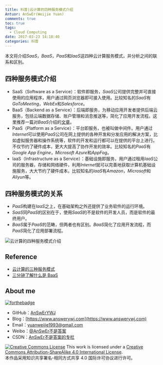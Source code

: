 ```yaml
---
title: 科普|云计算的四种服务模式介绍
Antuor: AnSwEr(Weijie Yuan)
comments: true
toc: true
tags:
  - Cloud Computing
date: 2017-03-23 14:18:40
categories: 科普
---
```


本文将介绍*SaaS*，*BaaS*，*PaaS*和*IaaS*这四种云计算服务模式，并分析之间的联系和区别。

<!--more-->

## 四种服务模式介绍
- SaaS（Software as a Service）：软件即服务，*SaaS*公司提供完整并可直接使用的应用程序，用户通过网页浏览器即可接入使用。比较知名的*SaaS*有*GoToMeeting*，*WebEx*和*Salesforce*。
- BaaS（Backend as a Service）：后端即服务，为移动应用开发者提供后端云服务，包括云端数据存储、账户管理和消息推送等，简化了应用开发流程。这里推荐一篇对*BaaS*介绍的[文章](http://www.jianshu.com/p/4381f0a0692e)。
- PaaS（Platform as a Service）：平台即服务，也被叫做中间件。用户通过*Internet*可以使用*PaaS*公司在网上提供的各种开发和分发应用的解决方案，比如虚拟服务器和操作系统等，软件的开发和运行都可以在提供的平台上进行。不仅节约了硬件成本，更大大提高了协作开发的效率。比较知名的*PaaS*有*Google App Engine*，*Microsoft Azure*和*AppFog*。
- IaaS（Infrastructure as a Service）：基础设施即服务，用户通过租用*IaaS*公司的服务器，存储和网络硬件，利用*Internet*就可以完善地获取计算机基础设施服务，大大节约了硬件成本。比较知名的*IaaS*有*Amazon*，*Microsoft*和*Aliyun*等。

## 四种服务模式的关系
- *PaaS*构建在*IaaS*之上，在基础架构之外还提供了业务软件的运行环境。
- *SaaS*同*PaaS*的区别在于，使用*SaaS*的不是软件的开发人员，而是软件的最终用户。
- *BaaS*属于*PaaS*的范畴，但两者也有区别。*BaaS*简化了应用开发流程，而*PaaS*简化了应用部署流程。

![云计算的四种服务模式介绍](Introduction-to-four-service-of-cloud-computing.jpg)

## Reference
- [云计算的三种服务模式](http://www.jianshu.com/p/6148c47792c3)
- [三分钟了解什么是 BaaS](http://www.jianshu.com/p/4381f0a0692e)

## About me
[![forthebadge](http://forthebadge.com/images/badges/ages-20-30.svg)](http://forthebadge.com)
- GitHub：[AnSwErYWJ](https://github.com/AnSwErYWJ)
- Blog：[https://www.answerywj.com](https://www.answerywj.com)
- Email：[yuanweijie1993@gmail.com](https://mail.google.com)
- Weibo：[@AnSwEr不是答案](https://weibo.com/1783591593)
- CSDN：[AnSwEr不是答案的专栏](https://blog.csdn.net/u011192270)

<a rel="license" href="http://creativecommons.org/licenses/by-sa/4.0/"><img alt="Creative Commons License" style="border-width:0" src="https://i.creativecommons.org/l/by-sa/4.0/88x31.png" /></a> This work is licensed under a <a rel="license" href="http://creativecommons.org/licenses/by-sa/4.0/">Creative Commons Attribution-ShareAlike 4.0 International License</a>.  
本作品采用知识共享署名-相同方式共享 4.0 国际许可协议进行许可。
